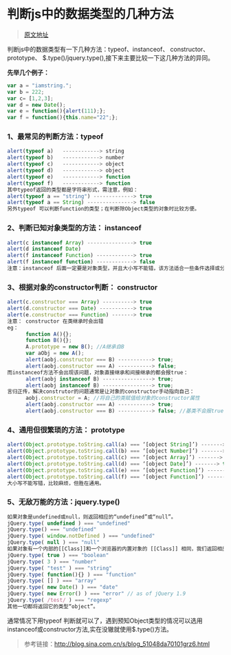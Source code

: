 # 判断js中的数据类型的几种方法

> [原文地址](https://www.cnblogs.com/dushao/p/5999563.html)

判断js中的数据类型有一下几种方法：typeof、instanceof、 constructor、 prototype、 $.type()/jquery.type(),接下来主要比较一下这几种方法的异同。

**先举几个例子：**

```js
var a = "iamstring.";
var b = 222;
var c= [1,2,3];
var d = new Date();
var e = function(){alert(111);};
var f = function(){this.name="22";};
```

### 1、最常见的判断方法：typeof

```js
alert(typeof a)   ------------> string
alert(typeof b)   ------------> number
alert(typeof c)   ------------> object
alert(typeof d)   ------------> object
alert(typeof e)   ------------> function
alert(typeof f)   ------------> function
其中typeof返回的类型都是字符串形式，需注意，例如：
alert(typeof a == "string") -------------> true
alert(typeof a == String) ---------------> false
另外typeof 可以判断function的类型；在判断除Object类型的对象时比较方便。
```

### 2、判断已知对象类型的方法： instanceof

```js
alert(c instanceof Array) ---------------> true
alert(d instanceof Date) 
alert(f instanceof Function) ------------> true
alert(f instanceof function) ------------> false
注意：instanceof 后面一定要是对象类型，并且大小写不能错，该方法适合一些条件选择或分支。
```

### 3、根据对象的constructor判断： constructor

```js
alert(c.constructor === Array) ----------> true
alert(d.constructor === Date) -----------> true
alert(e.constructor === Function) -------> true
注意： constructor 在类继承时会出错
eg：
      function A(){};
      function B(){};
      A.prototype = new B(); //A继承自B
      var aObj = new A();
      alert(aobj.constructor === B) -----------> true;
      alert(aobj.constructor === A) -----------> false;
而instanceof方法不会出现该问题，对象直接继承和间接继承的都会报true：
      alert(aobj instanceof B) ----------------> true;
      alert(aobj instanceof B) ----------------> true;
言归正传，解决construtor的问题通常是让对象的constructor手动指向自己：
      aobj.constructor = A; //将自己的类赋值给对象的constructor属性
      alert(aobj.constructor === A) -----------> true;
      alert(aobj.constructor === B) -----------> false; //基类不会报true了;
```

### 4、通用但很繁琐的方法： prototype

```js
alert(Object.prototype.toString.call(a) === ‘[object String]’) -------> true;
alert(Object.prototype.toString.call(b) === ‘[object Number]’) -------> true;
alert(Object.prototype.toString.call(c) === ‘[object Array]’) -------> true;
alert(Object.prototype.toString.call(d) === ‘[object Date]’) -------> true;
alert(Object.prototype.toString.call(e) === ‘[object Function]’) -------> true;
alert(Object.prototype.toString.call(f) === ‘[object Function]’) -------> true;
大小写不能写错，比较麻烦，但胜在通用。
```

### 5、无敌万能的方法：jquery.type()

```js
如果对象是undefined或null，则返回相应的“undefined”或“null”。
jQuery.type( undefined ) === "undefined"
jQuery.type() === "undefined"
jQuery.type( window.notDefined ) === "undefined"
jQuery.type( null ) === "null"
如果对象有一个内部的[[Class]]和一个浏览器的内置对象的 [[Class]] 相同，我们返回相应的 [[Class]] 名字。 (有关此技术的更多细节。 )
jQuery.type( true ) === "boolean"
jQuery.type( 3 ) === "number"
jQuery.type( "test" ) === "string"
jQuery.type( function(){} ) === "function"
jQuery.type( [] ) === "array"
jQuery.type( new Date() ) === "date"
jQuery.type( new Error() ) === "error" // as of jQuery 1.9
jQuery.type( /test/ ) === "regexp"
其他一切都将返回它的类型“object”。
```

通常情况下用typeof 判断就可以了，遇到预知Object类型的情况可以选用instanceof或constructor方法,实在没辙就使用$.type()方法。

> 参考链接：<http://blog.sina.com.cn/s/blog_51048da70101grz6.html>

